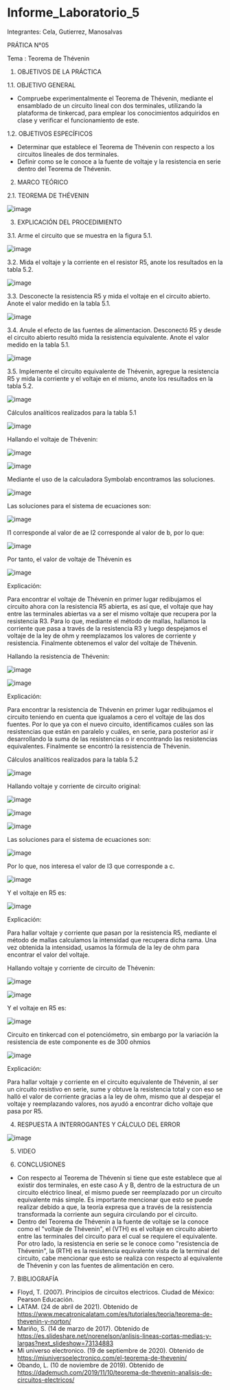 # Informe_Laboratorio_5
Integrantes: Cela,  Gutierrez, Manosalvas 

PRÁTICA N°05

Tema : Teorema de Thévenin

1. OBJETIVOS DE LA PRÁCTICA

1.1. OBJETIVO GENERAL

- Compruebe experimentalmente el Teorema de Thévenin, mediante el ensamblado de un circuito lineal con dos terminales, utilizando la plataforma de tinkercad, para emplear los conocimientos adquiridos en clase y verificar el funcionamiento de este.

1.2. OBJETIVOS ESPECÍFICOS

- Determinar que establece el Teorema de Thévenin con respecto a los circuitos líneales de dos terminales.
-  Definir como se le conoce a la fuente de voltaje y la resistencia en serie dentro del Teorema de Thévenin.

2. MARCO TEÓRICO

2.1. TEOREMA DE THÉVENIN

![image](https://user-images.githubusercontent.com/105887502/177910082-3df4b20b-aa92-4893-a0e2-e86584289627.png)

3. EXPLICACIÓN DEL PROCEDIMIENTO

3.1. Arme el circuito que se muestra en la figura 5.1.

![image](https://user-images.githubusercontent.com/105887502/177910149-e78391da-1091-4758-b851-459a06d79a4c.png)

3.2. Mida el voltaje y la corriente en el resistor R5, anote los resultados en la tabla 5.2.

![image](https://user-images.githubusercontent.com/105887502/177910170-a0b822f9-7b44-4aa4-8967-c34b051245c3.png)

3.3. Desconecte la resistencia R5 y mida el voltaje en el circuito abierto. Anote el valor medido en la tabla 5.1.

![image](https://user-images.githubusercontent.com/105887502/177910188-fb6458d9-8942-4469-a953-bc215b963f28.png)

3.4. Anule el efecto de las fuentes de alimentacion. Desconectó R5 y desde el circuito abierto resultó mida la resistencia equivalente. Anote el valor medido en la tabla 5.1.

![image](https://user-images.githubusercontent.com/105887502/177910222-1e17e5d1-ac1c-4ef5-b659-a63cfb9a32d2.png)

3.5. Implemente el circuito equivalente de Thévenin, agregue la resistencia R5 y mida la corriente y el voltaje en el mismo, anote los resultados en la tabla 5.2.

![image](https://user-images.githubusercontent.com/105887502/177910267-34c53489-f4ce-4664-9220-0fd232f752a4.png)

Cálculos analíticos realizados para la tabla 5.1

![image](https://user-images.githubusercontent.com/105887502/177910291-4c78a480-7282-452e-9996-17dafb2116b3.png)

Hallando el voltaje de Thévenin:

![image](https://user-images.githubusercontent.com/105887502/177910305-570c5220-ed13-4396-9728-ede65f3b00e3.png)

![image](https://user-images.githubusercontent.com/105887502/177910339-a596163e-486e-49bb-9df8-b2ed3f0d0be6.png)

Mediante el uso de la calculadora Symbolab encontramos las soluciones.

![image](https://user-images.githubusercontent.com/105887502/177910365-c6dfa4a1-6d91-4bf1-a5c7-d52b60cfa7cc.png)

Las soluciones para el sistema de ecuaciones son:

![image](https://user-images.githubusercontent.com/105887502/177910466-0e0395b7-09ae-4e06-b2f2-881ba9e1ad8e.png)

I1 corresponde al valor de ae I2 corresponde al valor de b, por lo que:

![image](https://user-images.githubusercontent.com/105887502/177910501-4f6c6b3a-d90f-412e-927d-6d423269a01c.png)

Por tanto, el valor de voltaje de Thévenin es

![image](https://user-images.githubusercontent.com/105887502/177910528-fc6fc913-a963-4014-8de6-991937519706.png)

Explicación:

Para encontrar el voltaje de Thévenin en primer lugar redibujamos el circuito ahora con la resistencia R5 abierta, es así que, el voltaje que hay entre las terminales abiertas va a ser el mismo voltaje que recupera por la resistencia R3. Para lo que, mediante el método de mallas, hallamos la corriente que pasa a través de la resistencia R3 y luego despejamos el voltaje de la ley de ohm y reemplazamos los valores de corriente y resistencia. Finalmente obtenemos el valor del voltaje de Thévenin.

Hallando la resistencia de Thévenin:

![image](https://user-images.githubusercontent.com/105887502/177910556-2a6fc5d8-503b-4a3f-9efd-c21c02730dc9.png)

![image](https://user-images.githubusercontent.com/105887502/177910858-eb19e64f-2d4a-4e87-b3b1-d7880518ad7f.png)

Explicación:

Para encontrar la resistencia de Thévenin en primer lugar redibujamos el circuito teniendo en cuenta que igualamos a cero el voltaje de las dos fuentes. Por lo que ya con el nuevo circuito, identificamos cuáles son las resistencias que están en paralelo y cuáles, en serie, para posterior así ir desarrollando la suma de las resistencias o ir encontrando las resistencias equivalentes. Finalmente se encontró la resistencia de Thévenin.

Cálculos analíticos realizados para la tabla 5.2

![image](https://user-images.githubusercontent.com/105887502/177911089-ad2c4084-2def-4729-8b37-83f55230dbbb.png)

Hallando voltaje y corriente de circuito original:

![image](https://user-images.githubusercontent.com/105887502/177911120-bb774e25-093c-4d9a-9a11-3a48ed282003.png)

![image](https://user-images.githubusercontent.com/105887502/177911138-647ce813-774a-4bc4-8eba-a12d306da22d.png)

![image](https://user-images.githubusercontent.com/105887502/177911194-cd997ddb-55b8-44d5-b3dc-99dab64dd19d.png)

Las soluciones para el sistema de ecuaciones son:

![image](https://user-images.githubusercontent.com/105887502/177911285-f8bba428-4a66-4dcc-9911-03ce2102517d.png)

Por lo que, nos interesa el valor de I3 que corresponde a c.

![image](https://user-images.githubusercontent.com/105887502/177911308-9a9d1df2-5141-4240-9270-75ea3b1553cc.png)

Y el voltaje en R5 es:

![image](https://user-images.githubusercontent.com/105887502/177911328-73ad5d91-2f1e-4715-84d5-bdd211b455a0.png)

Explicación:

Para hallar voltaje y corriente que pasan por la resistencia R5, mediante el método de mallas calculamos la intensidad que recupera dicha rama. Una vez obtenida la intensidad, usamos la fórmula de la ley de ohm para encontrar el valor del voltaje.

Hallando voltaje y corriente de circuito de Thévenin:

![image](https://user-images.githubusercontent.com/105887502/177911355-d51d5910-9cf3-4383-a348-ade051f3bf8e.png)

![image](https://user-images.githubusercontent.com/105887502/177911365-96907249-697f-432e-86bc-9a872af3f9e0.png)

Y el voltaje en R5 es:

![image](https://user-images.githubusercontent.com/105887502/177911382-c0c82537-68e7-4287-81b3-b4e2c3203dcb.png)

Circuito en tinkercad con el potenciómetro, sin embargo por la variación la resistencia de este componente es de 300 ohmios

![image](https://user-images.githubusercontent.com/105887502/177911401-3d5915e8-69d6-4c49-a701-d19a1918be61.png)

Explicación:

Para hallar voltaje y corriente en el circuito equivalente de Thévenin, al ser un circuito resistivo en serie, sume y obtuve la resistencia total y con eso se halló el valor de corriente gracias a la ley de ohm, mismo que al despejar el voltaje y reemplazando valores, nos ayudó a encontrar dicho voltaje que pasa por R5.

4. RESPUESTA A INTERROGANTES Y CÁLCULO DEL ERROR

![image](https://user-images.githubusercontent.com/105887502/177911550-f6f21b69-4ada-4089-b103-88867e62dfcf.png)

5. VIDEO

6. CONCLUSIONES

- Con respecto al Teorema de Thévenin si tiene que este establece que al existir dos terminales, en este caso A y B, dentro de la estructura de un circuito eléctrico lineal, el mismo puede ser reemplazado por un circuito equivalente más simple. Es importante mencionar que esto se puede realizar debido a que, la teoría expresa que a través de la resistencia transformada la corriente aun seguira circulando por el circuito.
- Dentro del Teorema de Thévenin a la fuente de voltaje se la conoce como el "voltaje de Thévenin", el (VTH) es el voltaje en circuito abierto entre las terminales del circuito para el cual se requiere el equivalente. Por otro lado, la resistencia en serie se le conoce como "resistencia de Thévenin", la (RTH) es la resistencia equivalente vista de la terminal del circuito, cabe mencionar que esto se realiza con respecto al equivalente de Thévenin y con las fuentes de alimentación en cero.

7. BIBLIOGRAFÍA

- Floyd, T. (2007). Principios de circuitos electricos. Ciudad de México: Pearson Educación.
- LATAM. (24 de abril de 2021). Obtenido de https://www.mecatronicalatam.com/es/tutoriales/teoria/teorema-de-thevenin-y-norton/
- Mariño, S. (14 de marzo de 2017). Obtenido de https://es.slideshare.net/norenelson/anlisis-lineas-cortas-medias-y-largas?next_slideshow=73134883
- Mi universo electronico. (19 de septiembre de 2020). Obtenido de https://miuniversoelectronico.com/el-teorema-de-thevenin/
- Obando, L. (10 de noviembre de 2019). Obtenido de https://dademuch.com/2019/11/10/teorema-de-thevenin-analisis-de-circuitos-electricos/





